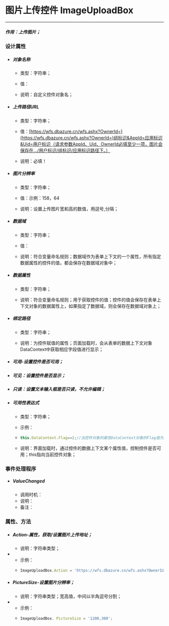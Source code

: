 # 图片上传控件 ImageUploadBox

---

##### 作用：上传图片；

### 设计属性

* ##### 对象名称

  * 类型：字符串；

  * 值：

  * 说明：自定义控件对象名；
* ##### 上传路径URL

  * 类型：字符串；

  * 值：[https://wfs.dbazure.cn/wfs.ashx?OwnerId=](https://wfs.dbazure.cn/wfs.ashx?OwnerId=)组标识&AppId=应用标识&Uid=用户标识（请求参数AppId、Uid、OwnerId必填至少一项，图片会保存在…/用户标识/组标识/应用标识路径下。）

  * 说明：必填！
* ##### 图片分辨率

  * 类型：字符串；

  * 值：示例：158，64

  * 说明：设置上传图片宽和高的数值，用逗号,分隔；
* ##### 数据域

  * 类型：字符串；

  * 值：

  * 说明：符合变量命名规则；数据域作为表单上下文的一个属性，所有指定数据属性的控件的值，都会保存在数据域对象中；
* ##### 数据属性

  * 类型：字符串；

  * 说明：符合变量命名规则；用于获取控件的值；控件的值会保存在表单上下文对象的数据属性上，如果指定了数据域，则会保存在数据域对象上；
* ##### 绑定路径

  * 类型：字符串；

  * 说明：为控件赋值的属性；页面加载时，会从表单的数据上下文对象DataContext中获取相应字段值进行显示；
* ##### 可用-设置控件是否可用；
* ##### 可见：设置控件是否显示；
* ##### 只读：设置文本输入框是否只读，不允许编辑；
* ##### 可用性表达式

  * 类型：字符串；

  * 示例：

  * ```js
    this.DataContext.Flag==2;//当控件对象的属性DataContext对象的Flag值为2时，控件可用，否则不可用；
    ```
  * 说明：界面加载时，通过控件的数据上下文某个属性值，控制控件是否可用；this指向当前控件对象；

### 事件处理程序

* ##### ValueChanged

  * 调用时机：
  * 说明：
  * 备注：

##### 

### 属性、方法

* ##### Action-属性，获取/设置图片上传地址；

  * 说明：字符串类型；
* * 示例：
  * ```js
    ImageUploadBox.Action = 'https://wfs.dbazure.cn/wfs.ashx?OwnerId=123&AppId=456&Uid=userabc'
    ```
* ##### PictureSize-设置图片分辨率；

  * 说明：字符串类型；宽高值，中间以半角逗号分割；
* * 示例：
  * ```js
    ImageUploadBox. PictureSize = '1200,300';
    ```



